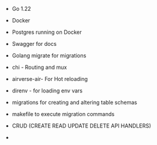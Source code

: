 - Go 1.22
- Docker
- Postgres running on Docker
- Swagger for docs
- Golang migrate for migrations 
- chi - Routing and mux
- airverse-air- For Hot reloading
- direnv - for loading env vars

- migrations for creating and altering table schemas
- makefile to execute migration commands
- CRUD (CREATE READ UPDATE DELETE API HANDLERS)
- 